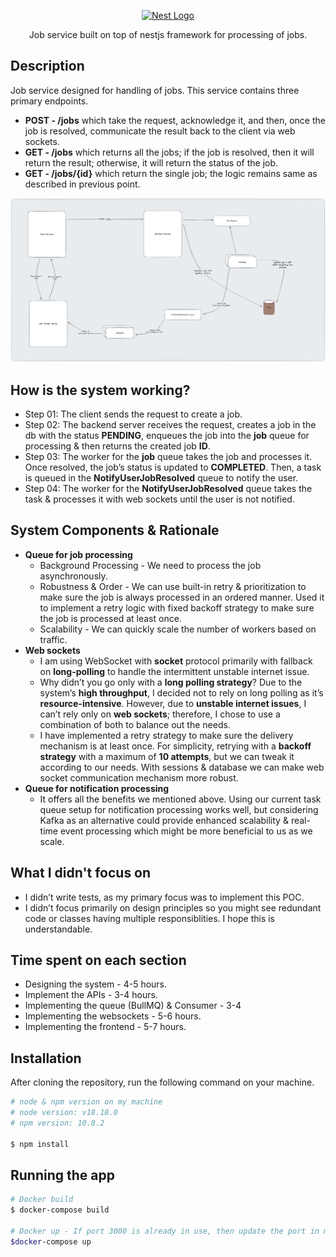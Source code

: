 <p align="center">
  <a href="http://nestjs.com/" target="blank"><img src="https://nestjs.com/img/logo-small.svg" width="200" alt="Nest Logo" /></a>
</p>

[circleci-image]: https://img.shields.io/circleci/build/github/nestjs/nest/master?token=abc123def456
[circleci-url]: https://circleci.com/gh/nestjs/nest

  <p align="center">Job service built on top of nestjs framework for processing of jobs.</p>
  <!--[![Backers on Open Collective](https://opencollective.com/nest/backers/badge.svg)](https://opencollective.com/nest#backer)
  [![Sponsors on Open Collective](https://opencollective.com/nest/sponsors/badge.svg)](https://opencollective.com/nest#sponsor)-->

## Description

Job service designed for handling of jobs. This service contains three primary endpoints.

- **POST - /jobs** which take the request, acknowledge it, and then, once the job is resolved, communicate the result back to the client via web sockets.
- **GET - /jobs** which returns all the jobs; if the job is resolved, then it will return the result; otherwise, it will return the status of the job.
- **GET - /jobs/{id}** which return the single job; the logic remains same as described in previous point.

<p align="center">
  <img src="calo-inc-app.png">
  <br/>
</p>

## How is the system working?
- Step 01: The client sends the request to create a job.
- Step 02: The backend server receives the request, creates a job in the db with the status **PENDING**, enqueues the job into the **job** queue for processing & then returns the created job **ID**.
- Step 03: The worker for the **job** queue takes the job and processes it. Once resolved, the job’s status is updated to **COMPLETED**. Then, a task is queued in the **NotifyUserJobResolved** queue to notify the user.
- Step 04: The worker for the **NotifyUserJobResolved** queue takes the task & processes it with web sockets until the user is not notified.

## System Components & Rationale

* **Queue for job processing**
  * Background Processing - We need to process the job asynchronously. 
  * Robustness & Order - We can use built-in retry & prioritization to make sure the job is always processed in an ordered manner. Used it to implement a retry logic with fixed backoff strategy to make sure the job is processed at least once.
  * Scalability - We can quickly scale the number of workers based on traffic.
* **Web sockets**
  * I am using WebSocket with **socket** protocol primarily with fallback on **long-polling** to handle the intermittent unstable internet issue.
  * Why didn’t you go only with a **long polling strategy**? Due to the system’s **high throughput**, I decided not to rely on long polling as it’s **resource-intensive**. However, due to **unstable internet issues**, I can’t rely only on **web sockets**; therefore, I chose to use a combination of both to balance out the needs.
  * I have implemented a retry strategy to make sure the delivery mechanism is at least once. For simplicity, retrying with a **backoff strategy** with a maximum of **10 attempts**, but we can tweak it according to our needs. With sessions & database we can make web socket communication mechanism more robust.
* **Queue for notification processing**
  * It offers all the benefits we mentioned above. Using our current task queue setup for notification processing works well, but considering Kafka as an alternative could provide enhanced scalability & real-time event processing which might be more beneficial to us as we scale.

## What I didn't focus on
- I didn’t write tests, as my primary focus was to implement this POC.
- I didn’t focus primarily on design principles so you might see redundant code or classes having multiple responsiblities. I hope this is understandable.

## Time spent on each section
- Designing the system - 4-5 hours.
- Implement the APIs - 3-4 hours.
- Implementing the queue (BullMQ) & Consumer - 3-4
- Implementing the websockets - 5-6 hours.
- Implementing the frontend - 5-7 hours.

## Installation
After cloning the repository, run the following command on your machine.
```bash
# node & npm version on my machine
# node version: v18.18.0
# npm version: 10.8.2

$ npm install
```

## Running the app

```bash
# Docker build
$ docker-compose build

# Docker up - If port 3000 is already in use, then update the port in main.ts & run this command again.
$docker-compose up
```


